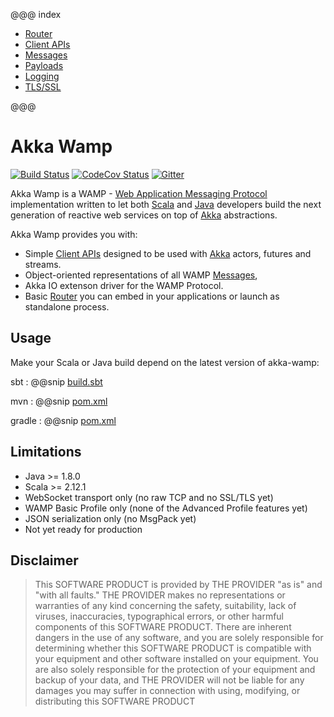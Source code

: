 @@@ index
* [Router](router.md)
* [Client APIs](client/index.md)
* [Messages](messages.md)
* [Payloads](payloads.md)
* [Logging](logging.md)
* [TLS/SSL](tls.md)

@@@


# Akka Wamp
[![Build Status][travis-image]][travis-url] [![CodeCov Status][codecov-image]][codecov-url] [![Gitter][gitter-image]][gitter-url] 

Akka Wamp is a WAMP - [Web Application Messaging Protocol](http://wamp-proto.org/) implementation written to let both [Scala](http://scala-lang.org/) and [Java](http://www.java.com) developers build the next generation of reactive web services on top of [Akka](http://akka.io/) abstractions.

Akka Wamp provides you with:

* Simple [Client APIs](https://angiolep.github.io/projects/akka-wamp/client) designed to be used with [Akka](http://akka.io/) actors, futures and streams.
* Object-oriented representations of all WAMP [Messages](./messages.html),
* Akka IO extenson driver for the WAMP Protocol.
* Basic [Router](https://angiolep.github.io/projects/akka-wamp/router) you can embed in your applications or launch as standalone process.

## Usage
Make your Scala or Java build depend on the latest version of akka-wamp:
 
sbt
:   @@snip [build.sbt](./build.sbt)

mvn
:    @@snip [pom.xml](./pom.xml)

gradle
:    @@snip [pom.xml](./build.gradle)


## Limitations
 * Java >= 1.8.0 
 * Scala >= 2.12.1
 * WebSocket transport only (no raw TCP and no SSL/TLS yet) 
 * WAMP Basic Profile only (none of the Advanced Profile features yet)
 * JSON serialization only (no MsgPack yet)
 * Not yet ready for production


## Disclaimer
> This SOFTWARE PRODUCT is provided by THE PROVIDER "as is" and "with all faults." THE PROVIDER makes no representations or warranties of any kind concerning the safety, suitability, lack of viruses, inaccuracies, typographical errors, or other harmful components of this SOFTWARE PRODUCT. There are inherent dangers in the use of any software, and you are solely responsible for determining whether this SOFTWARE PRODUCT is compatible with your equipment and other software installed on your equipment. You are also solely responsible for the protection of your equipment and backup of your data, and THE PROVIDER will not be liable for any damages you may suffer in connection with using, modifying, or distributing this SOFTWARE PRODUCT

[travis-image]: https://travis-ci.org/angiolep/akka-wamp.svg?branch=master
[travis-url]: https://travis-ci.org/angiolep/akka-wamp

[codecov-image]: https://codecov.io/gh/angiolep/akka-wamp/branch/master/graph/badge.svg
[codecov-url]: https://codecov.io/gh/angiolep/akka-wamp
        
[gitter-image]: https://badges.gitter.im/angiolep/akka-wamp.svg
[gitter-url]: https://gitter.im/angiolep/akka-wamp?utm_source=badge&utm_medium=badge&utm_campaign=pr-badge&utm_content=body_badge

[download-image]: https://api.bintray.com/packages/angiolep/universal/akka-wamp/images/download.svg
[download-url]: https://bintray.com/angiolep/universal/akka-wamp/_latestVersion
